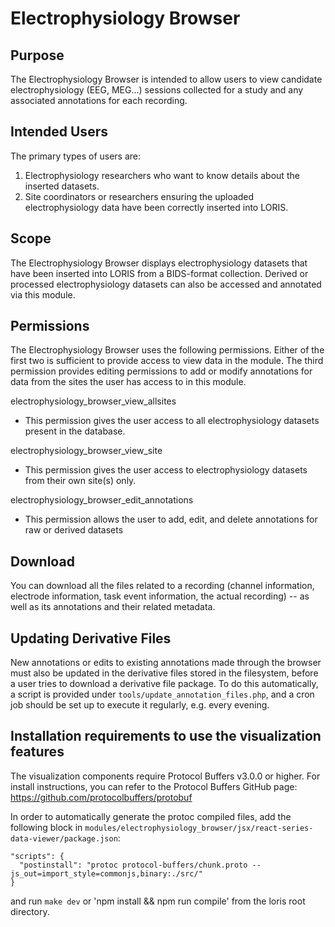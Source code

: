 # Electrophysiology Browser

## Purpose

The Electrophysiology Browser is intended to allow users to view candidate
electrophysiology (EEG, MEG...) sessions collected for a study and any associated
annotations for each recording.

## Intended Users

The primary types of users are:
1. Electrophysiology researchers who want to know details about the inserted datasets.
2. Site coordinators or researchers ensuring the uploaded electrophysiology data have
been correctly inserted into LORIS.

## Scope

The Electrophysiology Browser displays electrophysiology datasets that have been
inserted into LORIS from a BIDS-format collection. Derived or processed electrophysiology
datasets can also be accessed and annotated via this module.

## Permissions

The Electrophysiology Browser uses the following permissions. Either of the first two is 
sufficient to provide access to view data in the module. The third permission provides editing
permissions to add or modify annotations for data from the sites the user has access to in this module.

electrophysiology_browser_view_allsites
  - This permission gives the user access to all electrophysiology datasets present in the database.
  
electrophysiology_browser_view_site
  - This permission gives the user access to electrophysiology datasets from their own site(s) only.
  
electrophysiology_browser_edit_annotations
  - This permission allows the user to add, edit, and delete annotations for raw or derived datasets

## Download

You can download all the files related to a recording (channel information,
electrode information, task event information, the actual recording) -- as well as its annotations and their related metadata.

## Updating Derivative Files

New annotations or edits to existing annotations made through the browser must also be updated in the derivative files stored in the filesystem, before a user tries to download a derivative file package. To do this automatically, a script is provided under `tools/update_annotation_files.php`, and a cron job should be set up to execute it regularly, e.g. every evening. 

## Installation requirements to use the visualization features
The visualization components require Protocol Buffers v3.0.0 or higher.
For install instructions, you can refer to the Protocol Buffers GitHub page: https://github.com/protocolbuffers/protobuf

In order to automatically generate the protoc compiled files, add the following block in `modules/electrophysiology_browser/jsx/react-series-data-viewer/package.json`:
``` 
"scripts": {
  "postinstall": "protoc protocol-buffers/chunk.proto --js_out=import_style=commonjs,binary:./src/"
}
```
and run `make dev` or 'npm install && npm run compile' from the loris root directory.

[//]: # (To enable the visualization components, set the useEEGBrowserVisualizationComponents config &#40;Configuration/GUI&#41; to true and run `make dev` or 'npm install && npm run compile' from the loris root directory.)

